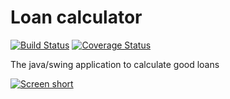 Loan calculator
===============

[![Build Status](https://secure.travis-ci.org/javadev/loancalculator.svg)](http://travis-ci.org/javadev/loancalculator)
[![Coverage Status](https://coveralls.io/repos/javadev/loancalculator/badge.svg)](https://coveralls.io/r/javadev/loancalculator)

The java/swing application to calculate good loans

[![Screen short](https://raw.github.com/javadev/loancalculator/master/loancalculator.png)](https://github.com/javadev/loancalculator)
